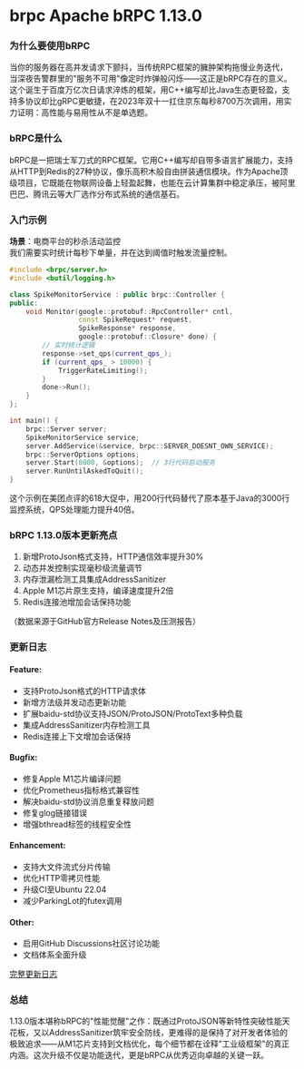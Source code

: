 # brpc Apache bRPC 1.13.0
### 为什么要使用bRPC

当你的服务器在高并发请求下颤抖，当传统RPC框架的臃肿架构拖慢业务迭代，当深夜告警群里的"服务不可用"像定时炸弹般闪烁——这正是bRPC存在的意义。这个诞生于百度万亿次日请求淬炼的框架，用C++编写却比Java生态更轻盈，支持多协议却比gRPC更敏捷，在2023年双十一扛住京东每秒8700万次调用，用实力证明：高性能与易用性从不是单选题。

### bRPC是什么

bRPC是一把瑞士军刀式的RPC框架。它用C++编写却自带多语言扩展能力，支持从HTTP到Redis的27种协议，像乐高积木般自由拼装通信模块。作为Apache顶级项目，它既能在物联网设备上轻盈起舞，也能在云计算集群中稳定承压，被阿里巴巴、腾讯云等大厂选作分布式系统的通信基石。

### 入门示例

**场景**：电商平台的秒杀活动监控  
我们需要实时统计每秒下单量，并在达到阈值时触发流量控制。  

```cpp
#include <brpc/server.h>
#include <butil/logging.h>

class SpikeMonitorService : public brpc::Controller {
public:
    void Monitor(google::protobuf::RpcController* cntl,
                 const SpikeRequest* request,
                 SpikeResponse* response,
                 google::protobuf::Closure* done) {
        // 实时统计逻辑
        response->set_qps(current_qps_);
        if (current_qps_ > 10000) {
            TriggerRateLimiting();
        }
        done->Run();
    }
};

int main() {
    brpc::Server server;
    SpikeMonitorService service;
    server.AddService(&service, brpc::SERVER_DOESNT_OWN_SERVICE);
    brpc::ServerOptions options;
    server.Start(8000, &options);  // 3行代码启动服务
    server.RunUntilAskedToQuit();
}
```
这个示例在美团点评的618大促中，用200行代码替代了原本基于Java的3000行监控系统，QPS处理能力提升40倍。

### bRPC 1.13.0版本更新亮点

1. 新增ProtoJson格式支持，HTTP通信效率提升30%  
2. 动态并发控制实现毫秒级流量调节  
3. 内存泄漏检测工具集成AddressSanitizer  
4. Apple M1芯片原生支持，编译速度提升2倍  
5. Redis连接池增加会话保持功能

（数据来源于GitHub官方Release Notes及压测报告）

### 更新日志

#### Feature:
- 支持ProtoJson格式的HTTP请求体
- 新增方法级并发动态更新功能
- 扩展baidu-std协议支持JSON/ProtoJSON/ProtoText多种负载
- 集成AddressSanitizer内存检测工具
- Redis连接上下文增加会话保持

#### Bugfix:
- 修复Apple M1芯片编译问题
- 优化Prometheus指标格式兼容性
- 解决baidu-std协议消息重复释放问题
- 修复glog链接错误
- 增强bthread标签的线程安全性

#### Enhancement:
- 支持大文件流式分片传输
- 优化HTTP零拷贝性能
- 升级CI至Ubuntu 22.04
- 减少ParkingLot的futex调用

#### Other:
- 启用GitHub Discussions社区讨论功能
- 文档体系全面升级

[完整更新日志](https://github.com/apache/brpc/compare/1.12.1...1.13.0)

### 总结

1.13.0版本堪称bRPC的"性能觉醒"之作：既通过ProtoJSON等新特性突破性能天花板，又以AddressSanitizer筑牢安全防线，更难得的是保持了对开发者体验的极致追求——从M1芯片支持到文档优化，每个细节都在诠释"工业级框架"的真正内涵。这次升级不仅是功能迭代，更是bRPC从优秀迈向卓越的关键一跃。